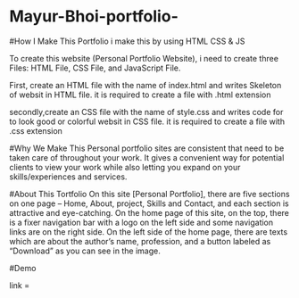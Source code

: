 # Mayur-Bhoi-portfolio-

#How I Make This Portfolio
i make this by using HTML CSS & JS

To create this website (Personal Portfolio Website), i need to create three Files: HTML File, CSS File, and JavaScript File.

First, create an HTML file with the name of index.html and writes Skeleton of websit in HTML file. it is required to create a file with .html extension

secondly,create an CSS file with the name of style.css and writes code for to look good or colorful websit in CSS file. it is required to create a file with .css extension

#Why We Make This
Personal portfolio sites are consistent that need to be taken care of throughout your work. It gives a convenient way for potential clients to view your work while also letting you expand on your skills/experiences and services.

#About This Tortfolio
On this site [Personal Portfolio], there are five sections on one page – Home, About, project, Skills and Contact, and each section is attractive and eye-catching. On the home page of this site, on the top, there is a fixer navigation bar with a logo on the left side and some navigation links are on the right side. On the left side of the home page, there are texts which are about the author’s name, profession, and a button labeled as “Download” as you can see in the image.


#Demo

link = 


